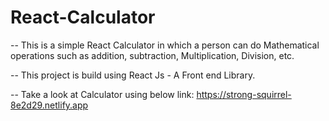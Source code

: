 # React-Calculator

-- This is a simple React Calculator in which a person can do Mathematical operations such as addition, subtraction, Multiplication, Division, etc. 

-- This project is build using React Js - A Front end Library.

-- Take a look at Calculator using below link:
https://strong-squirrel-8e2d29.netlify.app
